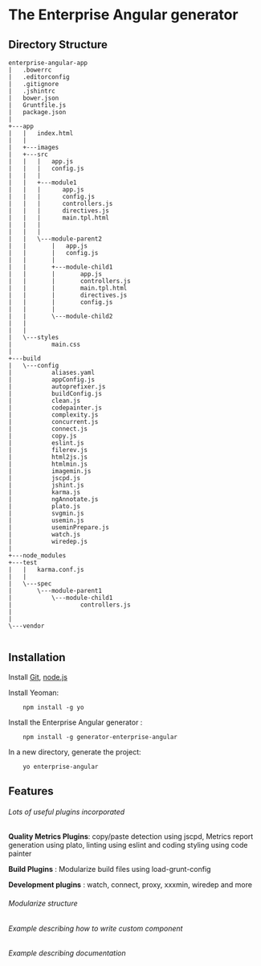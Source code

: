 # The Enterprise Angular generator 

## Directory Structure

```
enterprise-angular-app
|   .bowerrc
|   .editorconfig
|   .gitignore
|   .jshintrc
|   bower.json
|   Gruntfile.js
|   package.json
|   
+---app
|   |   index.html
|   |   
|   +---images
|   +---src
|   |   |   app.js
|   |   |   config.js
|   |   |   
|   |   +---module1
|   |   |      app.js
|   |   |      config.js
|   |   |      controllers.js
|   |   |      directives.js
|   |   |      main.tpl.html
|   |   |   
|   |   |           
|   |   \---module-parent2
|   |       |   app.js
|   |       |   config.js
|   |       |   
|   |       +---module-child1
|   |       |       app.js
|   |       |       controllers.js
|   |       |       main.tpl.html
|   |       |       directives.js
|   |       |       config.js
|   |       |       
|   |       \---module-child2
|   |              
|   |               
|   \---styles
|           main.css
|           
+---build
|   \---config
|           aliases.yaml
|           appConfig.js
|           autoprefixer.js
|           buildConfig.js
|           clean.js
|           codepainter.js
|           complexity.js
|           concurrent.js
|           connect.js
|           copy.js
|           eslint.js
|           filerev.js
|           html2js.js
|           htmlmin.js
|           imagemin.js
|           jscpd.js
|           jshint.js
|           karma.js
|           ngAnnotate.js
|           plato.js
|           svgmin.js
|           usemin.js
|           useminPrepare.js
|           watch.js
|           wiredep.js
|           
+---node_modules
+---test
|   |   karma.conf.js
|   |   
|   \---spec
|       \---module-parent1
|           \---module-child1
|                   controllers.js
|                   
|                   
\---vendor


```


## Installation

Install [Git](http://git-scm.com), [node.js](http://nodejs.org)

Install Yeoman:
```
    npm install -g yo
```
Install the Enterprise Angular generator :
```
    npm install -g generator-enterprise-angular
```

In a new directory, generate the project:
```
    yo enterprise-angular
```

## Features

###### Lots of useful plugins incorporated

**Quality Metrics Plugins**:   copy/paste detection using jscpd, Metrics report generation using plato, linting using eslint and coding styling using code painter

**Build Plugins**   : Modularize build files using load-grunt-config

**Development plugins**   : watch, connect, proxy, xxxmin, wiredep and more

###### Modularize structure

###### Example describing how to write custom component

###### Example describing documentation

